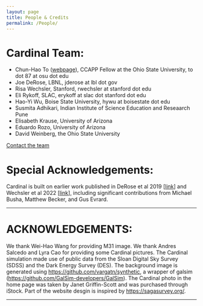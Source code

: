 ```yaml
---
layout: page
title: People & Credits
permalink: /People/
---
```

# Cardinal Team: 

* Chun-Hao To (<a href="https://chunhaoto.com">webpage</a>), CCAPP Fellow at the Ohio State University, to dot 87 at osu dot edu
* Joe DeRose, LBNL, jderose at lbl dot gov 
* Risa Wechsler, Stanford, rwechsler at stanford dot edu
* Eli Rykoff, SLAC, erykoff at slac dot stanford dot edu 
* Hao-Yi Wu, Boise State University, hywu at boisestate dot edu
* Susmita Adhikari, Indian Institute of Science Education and Reseaarch Pune 
* Elisabeth Krause, University of Arizona
* Eduardo Rozo, University of Arizona
* David Weinberg, the Ohio State University 



[Contact the team](mailto:rwechsler@stanford.edu,joe.derose13@gmail.com,hywu@boisestate.edu,erozo@email.arizona.edu,aelisabeth.krause@gmail.com,susmita.ind@gmail.com,erykoff@slac.stanford.edu,weinberg.21@osu.edu,to.87@osu.edu)

# Special Acknowledgements: 
Cardinal is built on earlier work published in DeRose et al 2019 [<a href="https://arxiv.org/abs/1901.02401">link</a>] and Wechsler et al 2022 [<a href="https://arxiv.org/abs/2105.12105">link</a>], including significant contributions from Michael Busha, Matthew Becker, and Gus Evrard.


***
# ACKNOWLEDGEMENTS: 

We thank Wei-Hao Wang for providing M31 image. We thank Andres Salcedo and Lyra Cao for providing some Cardinal pictures. The Cardinal simulation made use of public data from the Sloan Digital Sky Survey (SDSS) and the Dark Energy Survey (DES). 
The background image is generated using https://github.com/vargatn/synthetic, a wrapper of galsim (https://github.com/GalSim-developers/GalSim). 
The Cardinal photo in the home page was taken by Janet Griffin-Scott and was purchased through iStock. Part of the website desgin is inspired by https://sagasurvey.org/. 


***
